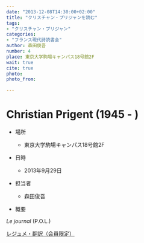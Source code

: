 ```yaml
---
date: "2013-12-08T14:30:00+02:00"
title: "クリスチャン・プリジャンを読む"
tags:
- "クリスチャン・プリジャン"
categories:
- "フランス現代詩読書会"
author: 森田俊吾
number: 4
place: 東京大学駒場キャンパス18号館2F
wait: true
cite: true
photo:
photo_from:

---
```


# Christian Prigent (1945 - )


<!--more-->

* 場所

	- 東京大学駒場キャンパス18号館2F

* 日時

	- 2013年9月29日

* 担当者

	- 森田俊吾

* 概要

*Le journal* (P.O.L.)

[レジュメ・翻訳（会員限定）](https://groups.google.com/d/msg/poesiecontemporaine/Tca9gpioUzE/x9SvJb9kHQIJ)
